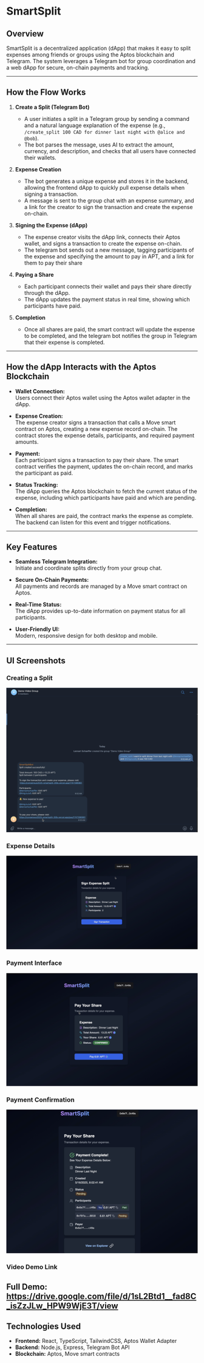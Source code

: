 # SmartSplit

## Overview

SmartSplit is a decentralized application (dApp) that makes it easy to split expenses among friends or groups using the Aptos blockchain and Telegram. The system leverages a Telegram bot for group coordination and a web dApp for secure, on-chain payments and tracking.

---

## How the Flow Works

1. **Create a Split (Telegram Bot)**
   - A user initiates a split in a Telegram group by sending a command and a natural language explanation of the expense (e.g., `/create_split 100 CAD for dinner last night with @alice and @bob`).
   - The bot parses the message, uses AI to extract the amount, currency, and description, and checks that all users have connected their wallets.

2. **Expense Creation**
   - The bot generates a unique expense and stores it in the backend, allowing the frontend dApp to quickly pull expense details when signing a transaction.
   - A message is sent to the group chat with an expense summary, and a link for the creator to sign the transaction and create the expense on-chain.

3. **Signing the Expense (dApp)**
   - The expense creator visits the dApp link, connects their Aptos wallet, and signs a transaction to create the expense on-chain. 
   - The telegram bot sends out a new message, tagging participants of the expense and specifying the amount to pay in APT, and a link for them to pay their share

4. **Paying a Share**
   - Each participant connects their wallet and pays their share directly through the dApp.
   - The dApp updates the payment status in real time, showing which participants have paid.

5. **Completion**
   - Once all shares are paid, the smart contract will update the expense to be completed, and the telegram bot notifies the group in Telegram that their expense is completed.

---

## How the dApp Interacts with the Aptos Blockchain

- **Wallet Connection:**  
  Users connect their Aptos wallet using the Aptos wallet adapter in the dApp.

- **Expense Creation:**  
  The expense creator signs a transaction that calls a Move smart contract on Aptos, creating a new expense record on-chain. The contract stores the expense details, participants, and required payment amounts.

- **Payment:**  
  Each participant signs a transaction to pay their share. The smart contract verifies the payment, updates the on-chain record, and marks the participant as paid.

- **Status Tracking:**  
  The dApp queries the Aptos blockchain to fetch the current status of the expense, including which participants have paid and which are pending.

- **Completion:**  
  When all shares are paid, the contract marks the expense as complete. The backend can listen for this event and trigger notifications.

---

## Key Features

- **Seamless Telegram Integration:**  
  Initiate and coordinate splits directly from your group chat.

- **Secure On-Chain Payments:**  
  All payments and records are managed by a Move smart contract on Aptos.

- **Real-Time Status:**  
  The dApp provides up-to-date information on payment status for all participants.

- **User-Friendly UI:**  
  Modern, responsive design for both desktop and mobile.

---

## UI Screenshots

### Creating a Split
![Creating a Split in Telegram](./images_UI/telegram.png)

### Expense Details
![Expense Details](./images_UI/signingExpenseCreation.png)

### Payment Interface
![Payment Interface](./images_UI/signingpayment.png)

### Payment Confirmation
![Payment Confirmation](./images_UI/paymentcomplete.png)

### Video Demo Link

Full Demo: https://drive.google.com/file/d/1sL2Btd1__fad8C_isZzJLw_HPW9WjE3T/view
---

## Technologies Used

- **Frontend:** React, TypeScript, TailwindCSS, Aptos Wallet Adapter
- **Backend:** Node.js, Express, Telegram Bot API
- **Blockchain:** Aptos, Move smart contracts
